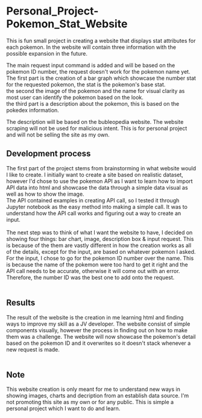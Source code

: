 # Personal_Project-Pokemon_Stat_Website
This is fun small project in creating a website that displays stat attributes for each pokemon. In the website will contain three information with the possible expansion in the future.

The main request input command is added and will be based on the pokemon ID number, the request doesn't work for the pokemon name yet.<br/>
The first part is the creation of a bar graph which showcase the number stat for the requested pokemon, the stat is the pokemon's base stat.<br/>
the second the image of the pokemon and the name for visual clarity as most user can identify the pokemon based on the look.<br/>
the third part is a description about the pokemon, this is based on the pokedex information. <br/>

The description will be based on the bubleopedia website. The website scraping will not be used for malicious intent. This is for personal project and will not be selling the site as my own. <br/>

## Development process
The first part of the project stems from brainstorming in what website would I like to create. I initially want to create a site based on realistic dataset, however I'd chose to use the pokemon API as I want to learn how to import API data into html and showcase the data through a simple data visual as well as how to show the image. <br/>
The API contained examples in creating API call, so I tested it through Jupyter notebook as the easy method into making a simple call. It was to understand how the API call works and figuring out a way to create an input. <br/>
 <br/>
The next step was to think of what I want the website to have, I decided on showing four things: bar chart, image, description box & input request. This is because of the them are vastly different in how the creation works as all of the details, except for the input, are based on whatever pokemon I asked. <br/>
For the input, I chose to go for the pokemon ID number over the name. This is because the name of the pokemon were too hard to get it right and the API call needs to be accurate, otherwise it will come out with an error. Therefore, the number ID was the best one to add onto the request. <br/>
 <br/>

## Results
The result of the website is the creation in me learning html and finding ways to improve my skill as a JV developer. The website consist of simple components visually, however the process in finding out on how to make them was a challenge. The website will now showcase the pokemon's detail based on the pokemon ID and it overwrites so it doesn't stack whenever a new request is made. <br/>
 <br/>

## Note
This website creation is only meant for me to understand new ways in showing images, charts and decription from an establish data source. I'm not promoting this site as my own or for any public. This is simple a personal project which I want to do and learn.